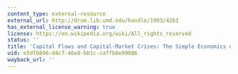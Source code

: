 ```yaml
---
content_type: external-resource
external_url: http://drum.lib.umd.edu/handle/1903/4261
has_external_license_warning: true
license: https://en.wikipedia.org/wiki/All_rights_reserved
status: ''
title: 'Capital Flows and Capital-Market Crises: The Simple Economics of Sudden Stops'
uid: e5df6896-d4c7-46e8-bb1c-caffb8e99086
wayback_url: ''
---
```

